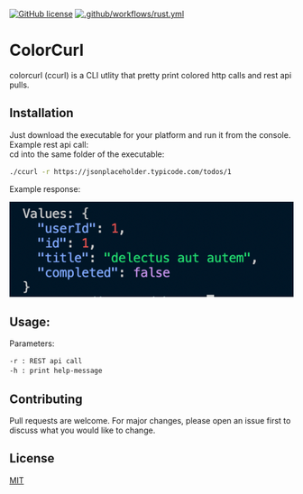 [![GitHub license](https://img.shields.io/github/license/Naereen/StrapDown.js.svg)](https://github.com/Naereen/StrapDown.js/blob/master/LICENSE)
[![.github/workflows/rust.yml](https://github.com/OmarAouini/colorcurl/actions/workflows/rust.yml/badge.svg?branch=main)](https://github.com/OmarAouini/colorcurl/actions/workflows/rust.yml)
<br>

# ColorCurl

colorcurl (ccurl) is a CLI utlity that pretty print colored http calls and rest api pulls.

## Installation

Just download the executable for your platform and run it from the console.
Example rest api call:<br>
cd into the same folder of the executable:
```bash
./ccurl -r https://jsonplaceholder.typicode.com/todos/1
```
Example response:

![Image](example.png)

## Usage:
Parameters:

```bash
-r : REST api call
-h : print help-message

```

## Contributing
Pull requests are welcome. For major changes, please open an issue first to discuss what you would like to change.

## License
[MIT](https://choosealicense.com/licenses/mit/)
